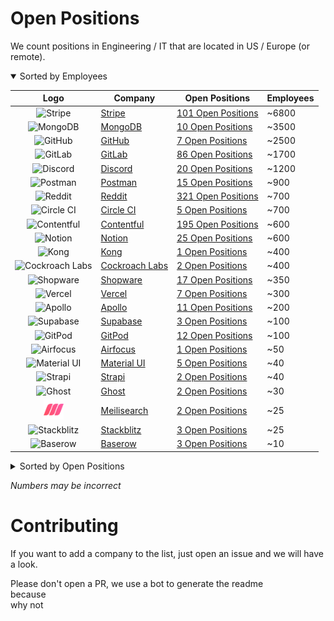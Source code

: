 # Open Positions

We count positions in Engineering / IT that are located in US / Europe (or remote).

<details open>
<summary>Sorted by Employees</summary>

| Logo | Company | Open Positions | Employees |
|:---:|---|---|---|
| <img src="https://play-lh.googleusercontent.com/2PS6w7uBztfuMys5fgodNkTwTOE6bLVB2cJYbu5GHlARAK36FzO5bUfMDP9cEJk__cE" alt="Stripe" width="32px"/> | [Stripe](https://stripe.com/) | [101 Open Positions](https://stripe.com/jobs/search?teams=Banking+as+a+Service&amp;teams=Climate&amp;teams=Connect&amp;teams=Crypto&amp;teams=Mobile&amp;teams=New+Financial+Products&amp;teams=Payments&amp;teams=Platform&amp;teams=Revenue+%26+Financial+Management&amp;teams=Tax&amp;teams=Terminal) | ~6800 |
| <img src="https://cdn.iconscout.com/icon/free/png-256/mongodb-3521676-2945120.png" alt="MongoDB" width="32px"/> | [MongoDB](https://www.mongodb.com/) | [10 Open Positions](https://www.mongodb.com/careers/departments/engineering) | ~3500 |
| <img src="https://cdn-icons-png.flaticon.com/512/25/25231.png" alt="GitHub" width="32px"/> | [GitHub](https://github.com/) | [7 Open Positions](https://github.com/about/careers) | ~2500 |
| <img src="https://cdn.icon-icons.com/icons2/2415/PNG/512/gitlab_original_logo_icon_146503.png" alt="GitLab" width="32px"/> | [GitLab](https://about.gitlab.com/) | [86 Open Positions](https://about.gitlab.com/jobs/all-jobs/#Engineering) | ~1700 |
| <img src="https://kfwiki.arcadewelten.eu/images/d/d9/Discord_icon_130958.png" alt="Discord" width="32px"/> | [Discord](https://discord.com/) | [20 Open Positions](https://discord.com/jobs?team=engineering) | ~1200 |
| <img src="https://www.svgrepo.com/show/354202/postman-icon.svg" alt="Postman" width="32px"/> | [Postman](https://www.postman.com/) | [15 Open Positions](https://www.postman.com/company/careers/open-positions/) | ~900 |
| <img src="https://www.iconpacks.net/icons/2/free-reddit-logo-icon-2436-thumb.png" alt="Reddit" width="32px"/> | [Reddit](https://www.reddit.com/) | [321 Open Positions](https://www.redditinc.com/careers) | ~700 |
| <img src="https://upload.wikimedia.org/wikipedia/commons/thumb/8/82/Circleci-icon-logo.svg/1200px-Circleci-icon-logo.svg.png" alt="Circle CI" width="32px"/> | [Circle CI](https://circleci.com/) | [5 Open Positions](https://circleci.com/careers/jobs/) | ~700 |
| <img src="https://seeklogo.com/images/C/contentful-logo-C395C545BF-seeklogo.com.png" alt="Contentful" width="32px"/> | [Contentful](https://www.contentful.com/) | [195 Open Positions](https://www.contentful.com/careers/?departments=Engineering) | ~600 |
| <img src="https://upload.wikimedia.org/wikipedia/commons/4/45/Notion_app_logo.png" alt="Notion" width="32px"/> | [Notion](https://www.notion.so/product) | [25 Open Positions](https://www.notion.so/careers) | ~600 |
| <img src="https://2tjosk2rxzc21medji3nfn1g-wpengine.netdna-ssl.com/wp-content/uploads/2019/02/kong-logomark-blue-256px.png" alt="Kong" width="32px"/> | [Kong](https://konghq.com/kong) | [1 Open Positions](https://jobs.lever.co/kong?department=Engineering) | ~400 |
| <img src="https://upload.wikimedia.org/wikipedia/en/3/31/Cockroach_Labs_Logo.png" alt="Cockroach Labs" width="32px"/> | [Cockroach Labs](https://www.cockroachlabs.com/) | [2 Open Positions](https://www.cockroachlabs.com/careers/open-positions/) | ~400 |
| <img src="https://cdn.iconscout.com/icon/free/png-128/shopware-3521706-2945150.png" alt="Shopware" width="32px"/> | [Shopware](https://www.shopware.com/) | [17 Open Positions](https://www.shopware.com/en/jobs/) | ~350 |
| <img src="https://www.svgrepo.com/show/327408/logo-vercel.svg" alt="Vercel" width="32px"/> | [Vercel](https://vercel.com/home) | [7 Open Positions](https://vercel.com/careers?department=Engineering) | ~300 |
| <img src="https://cdn.worldvectorlogo.com/logos/apollo-graphql-compact.svg" alt="Apollo" width="32px"/> | [Apollo](https://www.apollographql.com/) | [11 Open Positions](https://www.apollographql.com/careers/) | ~200 |
| <img src="https://seeklogo.com/images/S/supabase-logo-DCC676FFE2-seeklogo.com.png" alt="Supabase" width="32px"/> | [Supabase](https://supabase.com/) | [3 Open Positions](https://boards.greenhouse.io/supabase) | ~100 |
| <img src="https://www.gitpod.io/svg/media-kit/logo-mark.svg" alt="GitPod" width="32px"/> | [GitPod](https://www.gitpod.io/) | [12 Open Positions](https://gitpod.crew.work/jobs) | ~100 |
| <img src="https://app.airfocus.com/api/integration-providers/trello/powerup/assets/icon.svg" alt="Airfocus" width="32px"/> | [Airfocus](https://airfocus.com/) | [1 Open Positions](https://airfocus.jobs.personio.de/) | ~50 |
| <img src="https://v4.mui.com/static/logo.png" alt="Material UI" width="32px"/> | [Material UI](https://mui.com/) | [5 Open Positions](https://mui.com/careers) | ~40 |
| <img src="https://cdn.worldvectorlogo.com/logos/strapi-2.svg" alt="Strapi" width="32px"/> | [Strapi](https://strapi.io/) | [2 Open Positions](https://jobs.lever.co/strapi?team=Engineering%20%F0%9F%A7%99%E2%80%8D%E2%99%80%EF%B8%8F) | ~40 |
| <img src="https://ghost.org/images/logos/ghost-logo-orb.png" alt="Ghost" width="32px"/> | [Ghost](https://ghost.org/) | [2 Open Positions](https://careers.ghost.org/) | ~30 |
| <img src="https://raw.githubusercontent.com/meilisearch/integration-guides/main/assets/logos/logo.svg" alt="Meilisearch" width="32px"/> | [Meilisearch](https://www.meilisearch.com/) | [2 Open Positions](https://jobs.lever.co/meili) | ~25 |
| <img src="https://blog.stackblitz.com/img/favicon.png" alt="Stackblitz" width="32px"/> | [Stackblitz](https://stackblitz.com/) | [3 Open Positions](https://stackblitz.com/careers) | ~25 |
| <img src="https://i.ibb.co/NygDvTW/TMAcio-Ha-400x400-removebg-preview.png" alt="Baserow" width="32px"/> | [Baserow](https://baserow.io/) | [3 Open Positions](https://baserow.io/jobs) | ~10 |

</details>

<details>
<summary>Sorted by Open Positions</summary>

| Logo | Company | Open Positions | Employees |
|:---:|---|---|---|
| <img src="https://www.iconpacks.net/icons/2/free-reddit-logo-icon-2436-thumb.png" alt="Reddit" width="32px"/> | [Reddit](https://www.reddit.com/) | [321 Open Positions](https://www.redditinc.com/careers) | ~700 |
| <img src="https://seeklogo.com/images/C/contentful-logo-C395C545BF-seeklogo.com.png" alt="Contentful" width="32px"/> | [Contentful](https://www.contentful.com/) | [195 Open Positions](https://www.contentful.com/careers/?departments=Engineering) | ~600 |
| <img src="https://play-lh.googleusercontent.com/2PS6w7uBztfuMys5fgodNkTwTOE6bLVB2cJYbu5GHlARAK36FzO5bUfMDP9cEJk__cE" alt="Stripe" width="32px"/> | [Stripe](https://stripe.com/) | [101 Open Positions](https://stripe.com/jobs/search?teams=Banking+as+a+Service&amp;teams=Climate&amp;teams=Connect&amp;teams=Crypto&amp;teams=Mobile&amp;teams=New+Financial+Products&amp;teams=Payments&amp;teams=Platform&amp;teams=Revenue+%26+Financial+Management&amp;teams=Tax&amp;teams=Terminal) | ~6800 |
| <img src="https://cdn.icon-icons.com/icons2/2415/PNG/512/gitlab_original_logo_icon_146503.png" alt="GitLab" width="32px"/> | [GitLab](https://about.gitlab.com/) | [86 Open Positions](https://about.gitlab.com/jobs/all-jobs/#Engineering) | ~1700 |
| <img src="https://upload.wikimedia.org/wikipedia/commons/4/45/Notion_app_logo.png" alt="Notion" width="32px"/> | [Notion](https://www.notion.so/product) | [25 Open Positions](https://www.notion.so/careers) | ~600 |
| <img src="https://kfwiki.arcadewelten.eu/images/d/d9/Discord_icon_130958.png" alt="Discord" width="32px"/> | [Discord](https://discord.com/) | [20 Open Positions](https://discord.com/jobs?team=engineering) | ~1200 |
| <img src="https://cdn.iconscout.com/icon/free/png-128/shopware-3521706-2945150.png" alt="Shopware" width="32px"/> | [Shopware](https://www.shopware.com/) | [17 Open Positions](https://www.shopware.com/en/jobs/) | ~350 |
| <img src="https://www.svgrepo.com/show/354202/postman-icon.svg" alt="Postman" width="32px"/> | [Postman](https://www.postman.com/) | [15 Open Positions](https://www.postman.com/company/careers/open-positions/) | ~900 |
| <img src="https://www.gitpod.io/svg/media-kit/logo-mark.svg" alt="GitPod" width="32px"/> | [GitPod](https://www.gitpod.io/) | [12 Open Positions](https://gitpod.crew.work/jobs) | ~100 |
| <img src="https://cdn.worldvectorlogo.com/logos/apollo-graphql-compact.svg" alt="Apollo" width="32px"/> | [Apollo](https://www.apollographql.com/) | [11 Open Positions](https://www.apollographql.com/careers/) | ~200 |
| <img src="https://cdn.iconscout.com/icon/free/png-256/mongodb-3521676-2945120.png" alt="MongoDB" width="32px"/> | [MongoDB](https://www.mongodb.com/) | [10 Open Positions](https://www.mongodb.com/careers/departments/engineering) | ~3500 |
| <img src="https://cdn-icons-png.flaticon.com/512/25/25231.png" alt="GitHub" width="32px"/> | [GitHub](https://github.com/) | [7 Open Positions](https://github.com/about/careers) | ~2500 |
| <img src="https://www.svgrepo.com/show/327408/logo-vercel.svg" alt="Vercel" width="32px"/> | [Vercel](https://vercel.com/home) | [7 Open Positions](https://vercel.com/careers?department=Engineering) | ~300 |
| <img src="https://upload.wikimedia.org/wikipedia/commons/thumb/8/82/Circleci-icon-logo.svg/1200px-Circleci-icon-logo.svg.png" alt="Circle CI" width="32px"/> | [Circle CI](https://circleci.com/) | [5 Open Positions](https://circleci.com/careers/jobs/) | ~700 |
| <img src="https://v4.mui.com/static/logo.png" alt="Material UI" width="32px"/> | [Material UI](https://mui.com/) | [5 Open Positions](https://mui.com/careers) | ~40 |
| <img src="https://seeklogo.com/images/S/supabase-logo-DCC676FFE2-seeklogo.com.png" alt="Supabase" width="32px"/> | [Supabase](https://supabase.com/) | [3 Open Positions](https://boards.greenhouse.io/supabase) | ~100 |
| <img src="https://blog.stackblitz.com/img/favicon.png" alt="Stackblitz" width="32px"/> | [Stackblitz](https://stackblitz.com/) | [3 Open Positions](https://stackblitz.com/careers) | ~25 |
| <img src="https://i.ibb.co/NygDvTW/TMAcio-Ha-400x400-removebg-preview.png" alt="Baserow" width="32px"/> | [Baserow](https://baserow.io/) | [3 Open Positions](https://baserow.io/jobs) | ~10 |
| <img src="https://upload.wikimedia.org/wikipedia/en/3/31/Cockroach_Labs_Logo.png" alt="Cockroach Labs" width="32px"/> | [Cockroach Labs](https://www.cockroachlabs.com/) | [2 Open Positions](https://www.cockroachlabs.com/careers/open-positions/) | ~400 |
| <img src="https://cdn.worldvectorlogo.com/logos/strapi-2.svg" alt="Strapi" width="32px"/> | [Strapi](https://strapi.io/) | [2 Open Positions](https://jobs.lever.co/strapi?team=Engineering%20%F0%9F%A7%99%E2%80%8D%E2%99%80%EF%B8%8F) | ~40 |
| <img src="https://ghost.org/images/logos/ghost-logo-orb.png" alt="Ghost" width="32px"/> | [Ghost](https://ghost.org/) | [2 Open Positions](https://careers.ghost.org/) | ~30 |
| <img src="https://raw.githubusercontent.com/meilisearch/integration-guides/main/assets/logos/logo.svg" alt="Meilisearch" width="32px"/> | [Meilisearch](https://www.meilisearch.com/) | [2 Open Positions](https://jobs.lever.co/meili) | ~25 |
| <img src="https://2tjosk2rxzc21medji3nfn1g-wpengine.netdna-ssl.com/wp-content/uploads/2019/02/kong-logomark-blue-256px.png" alt="Kong" width="32px"/> | [Kong](https://konghq.com/kong) | [1 Open Positions](https://jobs.lever.co/kong?department=Engineering) | ~400 |
| <img src="https://app.airfocus.com/api/integration-providers/trello/powerup/assets/icon.svg" alt="Airfocus" width="32px"/> | [Airfocus](https://airfocus.com/) | [1 Open Positions](https://airfocus.jobs.personio.de/) | ~50 |
  
</details>

*Numbers may be incorrect*

# Contributing

If you want to add a company to the list, just open an issue and we will have a look.

Please don't open a PR, we use a bot to generate the readme  
because  
why not